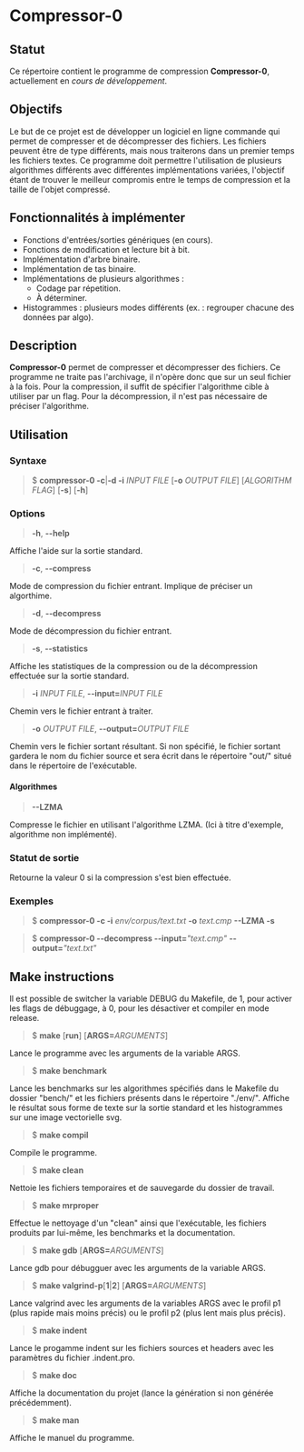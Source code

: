 # Compressor-0

## Statut

Ce répertoire contient le programme de compression **Compressor-0**,
actuellement en *cours de développement*.

## Objectifs

Le but de ce projet est de développer un logiciel en ligne commande qui permet
de compresser et de décompresser des fichiers. Les fichiers peuvent être de type
différents, mais nous traiterons dans un premier temps les fichiers textes. Ce
programme doit permettre l'utilisation de plusieurs algorithmes différents avec
différentes implémentations variées, l'objectif étant de trouver le meilleur
compromis entre le temps de compression et la taille de l'objet compressé.

## Fonctionnalités à implémenter

* Fonctions d'entrées/sorties génériques (en cours).
* Fonctions de modification et lecture bit à bit.
* Implémentation d'arbre binaire.
* Implémentation de tas binaire.
* Implémentations de plusieurs algorithmes :
    * Codage par répetition.
    * À déterminer.
* Histogrammes : plusieurs modes différents (ex. : regrouper chacune des données
par algo).

## Description

**Compressor-0** permet de compresser et décompresser des fichiers. Ce programme
ne traite pas l'archivage, il n'opère donc que sur un seul fichier à la fois.
Pour la compression, il suffit de spécifier l'algorithme cible à utiliser par un
flag. Pour la décompression, il n'est pas nécessaire de préciser l'algorithme.

## Utilisation

### Syntaxe

> $ <b>compressor-0 -c</b>|<b>-d -i</b> <i>INPUT FILE</i> 
> [<b>-o</b> <i>OUTPUT FILE</i>] [<i>ALGORITHM FLAG</i>] [<b>-s</b>] [<b>-h</b>]


### Options

> <b>-h</b>, <b>\-\-help</b> <br/>

Affiche l'aide sur la sortie standard.

> <b>-c</b>, <b>\-\-compress</b> <br/>

Mode de compression du fichier entrant. Implique de préciser un algorthime.

> <b>-d</b>, <b>\-\-decompress</b> <br/>

Mode de décompression du fichier entrant.

> <b>-s</b>, <b>\-\-statistics</b> <br/>

Affiche les statistiques de la compression ou de la décompression effectuée sur
la sortie standard.

> <b>-i</b> <i>INPUT FILE</i>, <b>\-\-input=</b><i>INPUT FILE</i> <br/>

Chemin vers le fichier entrant à traiter.

> <b>-o</b> <i>OUTPUT FILE</i>, <b>\-\-output=</b><i>OUTPUT FILE</i> <br/>

Chemin vers le fichier sortant résultant. Si non spécifié, le fichier sortant
gardera le nom du fichier source et sera écrit dans le répertoire "out/" situé
dans le répertoire de l'exécutable.

#### Algorithmes

> <b>\-\-LZMA</b> <br/>

Compresse le fichier en utilisant l'algorithme LZMA. (Ici à titre d'exemple,
algorithme non implémenté).

### Statut de sortie

Retourne la valeur 0 si la compression s'est bien effectuée.

### Exemples

> $ <b>compressor-0 -c -i</b> <i>env/corpus/text.txt</i> <b>-o</b> <i>text.cmp</i>
> <b>\-\-LZMA -s</b>

> $ <b>compressor-0 \-\-decompress \-\-input=</b><i>"text.cmp"</i>
> <b>\-\-output=</b><i>"text.txt"</i>

## Make instructions

Il est possible de switcher la variable DEBUG du Makefile, de 1, pour activer les
flags de débuggage, à 0, pour les désactiver et compiler en mode release.

> $ <b>make</b> [<b>run</b>] [<b>ARGS=</b><i>ARGUMENTS</i>] <br/>

Lance le programme avec les arguments de la variable ARGS.

> $ <b>make</b> <b>benchmark</b> <br/>

Lance les benchmarks sur les algorithmes spécifiés dans le Makefile du dossier
"bench/" et les fichiers présents dans le répertoire "./env/". Affiche le
résultat sous forme de texte sur la sortie standard et les histogrammes sur une
image vectorielle svg.

> $ <b>make compil</b> <br/>

Compile le programme.

> $ <b>make clean</b> <br/>

Nettoie les fichiers temporaires et de sauvegarde du dossier de travail.

> $ <b>make mrproper</b> <br/>

Effectue le nettoyage d'un "clean" ainsi que l'exécutable, les fichiers
produits par lui-même, les benchmarks et la documentation.

> $ <b>make gdb</b> [<b>ARGS=</b><i>ARGUMENTS</i>] <br/>

Lance gdb pour débugguer avec les arguments de la variable ARGS.

> $ <b>make valgrind-p</b>[<b>1</b>|<b>2</b>] [<b>ARGS=</b><i>ARGUMENTS</i>] <br/>

Lance valgrind avec les arguments de la variables ARGS avec le profil p1 (plus
rapide mais moins précis) ou le profil p2 (plus lent mais plus précis).

> $ <b>make indent</b> <br/>

Lance le progamme indent sur les fichiers sources et headers avec les paramètres
du fichier .indent.pro.

> $ <b>make doc</b> <br/>

Affiche la documentation du projet (lance la génération si non générée
précédemment).

> $ <b>make man</b> <br/>

Affiche le manuel du programme.

